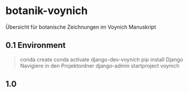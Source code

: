 # botanik-voynich
Übersicht für botanische Zeichnungen im Voynich Manuskript

## 0.1 Environment
> conda create 
> conda activate django-dev-voynich
> pip install Django
> Navigiere in den Projektordner
> django-admin startproject voynich
 
 ## 1.0
 
